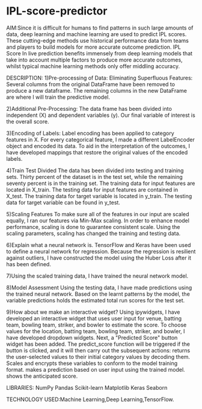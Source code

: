 # IPL-score-predictor

AIM:Since it is difficult for humans to find patterns in such large amounts of data, deep learning and machine learning are used to predict IPL scores. These cutting-edge methods use historical performance data from teams and players to build models for more accurate outcome prediction. IPL Score In live prediction benefits immensely from deep learning models that take into account multiple factors to produce more accurate outcomes, whilst typical machine learning methods only offer middling accuracy.

DESCRIPTION:
1)Pre-processing of Data: 
  Eliminating Superfluous Features:
  Several columns from the original DataFrame have been removed to produce a new dataframe.
  The remaining columns in the new DataFrame are where  I will train the predictive model.

2)Additional Pre-Processing:
  The data frame has been divided into independent (X) and dependent variables (y). Our final variable of interest is the overall score. 

3)Encoding of Labels:
  Label encoding has been applied to category features in X.
  For every categorical feature, I  made a different LabelEncoder object and encoded its data.
  To aid in the interpretation of the outcomes, I have developed mappings that restore the original values of the encoded labels.  

4)Train Test Divided
  The data has been divided into testing and training sets. Thirty percent of the dataset is in the test set, while the remaining seventy 
  percent is in the training set.
  The training data for input features are located in X_train.
  The testing data for input features are contained in X_test.
  The training data for target variable is located in y_train.
  The testing data for target variable can be found in y_test.

5)Scaling Features
  To make sure all of the features in our input are scaled equally, I ran our features via Min-Max scaling.
  In order to enhance model performance, scaling is done to guarantee consistent scale.
  Using the scaling parameters, scaling has changed the training and testing data.

6)Explain what a neural network is.
  TensorFlow and Keras have been used to define a neural network for regression.
  Because the regression is resilient against outliers, I have constructed the model using the Huber Loss after it has been defined.

7)Using the scaled training data, I have trained the neural network model.

8)Model Assessment
  Using the testing data, I have made predictions using the trained neural network.
  Based on the learnt patterns by the model, the variable predictions holds the estimated total run scores for the test set.

9)How about we make an interactive widget?
  Using ipywidgets, I have developed an interactive widget that uses user input for venue, batting team, bowling team, striker, and bowler 
  to estimate the score.
  To choose values for the location, batting team, bowling team, striker, and bowler, I have developed dropdown widgets.
  Next, a "Predicted Score" button widget has been added. The predict_score function will be triggered if the button is clicked, and it will 
  then carry out the subsequent actions:
  returns the user-selected values to their initial category values by decoding them.
  Scales and encrypts these variables to conform to the model training format.
  makes a prediction based on user input using the trained model.
  shows the anticipated score.

LIBRARIES:
  NumPy
  Pandas
  Scikit-learn
  Matplotlib
  Keras
  Seaborn

TECHNOLOGY USED:Machine Learning,Deep Learning,TensorFlow.  
